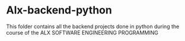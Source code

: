 # Alx-backend-python

This folder contains all the backend projects done in python during the course of the ALX SOFTWARE ENGINEERING PROGRAMMING
